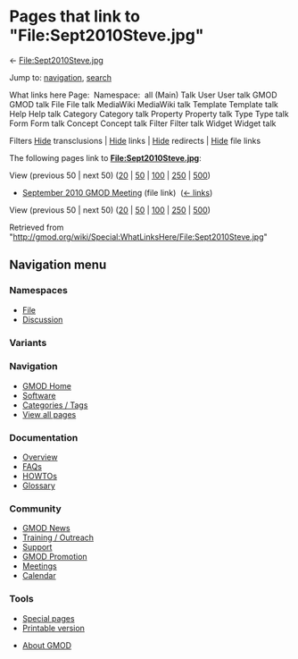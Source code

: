<div id="mw-page-base" class="noprint">

</div>

<div id="mw-head-base" class="noprint">

</div>

<div id="content" class="mw-body" role="main">

<span id="top"></span>

<div id="mw-js-message" style="display:none;">

</div>



# <span dir="auto">Pages that link to "File:Sept2010Steve.jpg"</span>

<div id="bodyContent">

<div id="contentSub">

←
[File:Sept2010Steve.jpg](/wiki/File:Sept2010Steve.jpg "File:Sept2010Steve.jpg")

</div>

<div id="jump-to-nav" class="mw-jump">

Jump to: [navigation](#mw-navigation), [search](#p-search)

</div>

<div id="mw-content-text">

What links here Page:  Namespace:  all (Main) Talk User User talk GMOD
GMOD talk File File talk MediaWiki MediaWiki talk Template Template talk
Help Help talk Category Category talk Property Property talk Type Type
talk Form Form talk Concept Concept talk Filter Filter talk Widget
Widget talk

Filters
[Hide](/mediawiki/index.php?title=Special:WhatLinksHere/File:Sept2010Steve.jpg&hidetrans=1 "Special:WhatLinksHere/File:Sept2010Steve.jpg")
transclusions \|
[Hide](/mediawiki/index.php?title=Special:WhatLinksHere/File:Sept2010Steve.jpg&hidelinks=1 "Special:WhatLinksHere/File:Sept2010Steve.jpg")
links \|
[Hide](/mediawiki/index.php?title=Special:WhatLinksHere/File:Sept2010Steve.jpg&hideredirs=1 "Special:WhatLinksHere/File:Sept2010Steve.jpg")
redirects \|
[Hide](/mediawiki/index.php?title=Special:WhatLinksHere/File:Sept2010Steve.jpg&hideimages=1 "Special:WhatLinksHere/File:Sept2010Steve.jpg")
file links

The following pages link to
**[File:Sept2010Steve.jpg](/wiki/File:Sept2010Steve.jpg "File:Sept2010Steve.jpg")**:

View (previous 50 \| next 50)
([20](/mediawiki/index.php?title=Special:WhatLinksHere/File:Sept2010Steve.jpg&limit=20 "Special:WhatLinksHere/File:Sept2010Steve.jpg")
\|
[50](/mediawiki/index.php?title=Special:WhatLinksHere/File:Sept2010Steve.jpg&limit=50 "Special:WhatLinksHere/File:Sept2010Steve.jpg")
\|
[100](/mediawiki/index.php?title=Special:WhatLinksHere/File:Sept2010Steve.jpg&limit=100 "Special:WhatLinksHere/File:Sept2010Steve.jpg")
\|
[250](/mediawiki/index.php?title=Special:WhatLinksHere/File:Sept2010Steve.jpg&limit=250 "Special:WhatLinksHere/File:Sept2010Steve.jpg")
\|
[500](/mediawiki/index.php?title=Special:WhatLinksHere/File:Sept2010Steve.jpg&limit=500 "Special:WhatLinksHere/File:Sept2010Steve.jpg"))

- [September 2010 GMOD
  Meeting](/wiki/September_2010_GMOD_Meeting "September 2010 GMOD Meeting")
  (file link) ‎ <span class="mw-whatlinkshere-tools">([←
  links](/mediawiki/index.php?title=Special:WhatLinksHere&target=September+2010+GMOD+Meeting "Special:WhatLinksHere"))</span>

View (previous 50 \| next 50)
([20](/mediawiki/index.php?title=Special:WhatLinksHere/File:Sept2010Steve.jpg&limit=20 "Special:WhatLinksHere/File:Sept2010Steve.jpg")
\|
[50](/mediawiki/index.php?title=Special:WhatLinksHere/File:Sept2010Steve.jpg&limit=50 "Special:WhatLinksHere/File:Sept2010Steve.jpg")
\|
[100](/mediawiki/index.php?title=Special:WhatLinksHere/File:Sept2010Steve.jpg&limit=100 "Special:WhatLinksHere/File:Sept2010Steve.jpg")
\|
[250](/mediawiki/index.php?title=Special:WhatLinksHere/File:Sept2010Steve.jpg&limit=250 "Special:WhatLinksHere/File:Sept2010Steve.jpg")
\|
[500](/mediawiki/index.php?title=Special:WhatLinksHere/File:Sept2010Steve.jpg&limit=500 "Special:WhatLinksHere/File:Sept2010Steve.jpg"))

</div>

<div class="printfooter">

Retrieved from
"<http://gmod.org/wiki/Special:WhatLinksHere/File:Sept2010Steve.jpg>"

</div>

<div id="catlinks" class="catlinks catlinks-allhidden">

</div>

<div class="visualClear">

</div>

</div>

</div>

<div id="mw-navigation">

## Navigation menu

<div id="mw-head">



<div id="left-navigation">

<div id="p-namespaces" class="vectorTabs" role="navigation"
aria-labelledby="p-namespaces-label">

### Namespaces

- <span id="ca-nstab-image"><a href="/wiki/File:Sept2010Steve.jpg" accesskey="c"
  title="View the file page [c]">File</a></span>
- <span id="ca-talk"><a
  href="/mediawiki/index.php?title=File_talk:Sept2010Steve.jpg&amp;action=edit&amp;redlink=1"
  accesskey="t"
  title="Discussion about the content page [t]">Discussion</a></span>

</div>

<div id="p-variants" class="vectorMenu emptyPortlet" role="navigation"
aria-labelledby="p-variants-label">

### 

### Variants[](#)

<div class="menu">

</div>

</div>

</div>

<div id="right-navigation">





</div>



</div>

</div>

</div>

<div id="mw-panel">

<div id="p-logo" role="banner">

<a href="/wiki/Main_Page"
style="background-image: url(http://gmod.org/images/GMOD-cogs.png);"
title="Visit the main page"></a>

</div>

<div id="p-Navigation" class="portal" role="navigation"
aria-labelledby="p-Navigation-label">

### Navigation

<div class="body">

- <span id="n-GMOD-Home">[GMOD Home](/wiki/Main_Page)</span>
- <span id="n-Software">[Software](/wiki/GMOD_Components)</span>
- <span id="n-Categories-.2F-Tags">[Categories /
  Tags](/wiki/Categories)</span>
- <span id="n-View-all-pages">[View all
  pages](/wiki/Special:AllPages)</span>

</div>

</div>

<div id="p-Documentation" class="portal" role="navigation"
aria-labelledby="p-Documentation-label">

### Documentation

<div class="body">

- <span id="n-Overview">[Overview](/wiki/Overview)</span>
- <span id="n-FAQs">[FAQs](/wiki/Category:FAQ)</span>
- <span id="n-HOWTOs">[HOWTOs](/wiki/Category:HOWTO)</span>
- <span id="n-Glossary">[Glossary](/wiki/Glossary)</span>

</div>

</div>

<div id="p-Community" class="portal" role="navigation"
aria-labelledby="p-Community-label">

### Community

<div class="body">

- <span id="n-GMOD-News">[GMOD News](/wiki/GMOD_News)</span>
- <span id="n-Training-.2F-Outreach">[Training /
  Outreach](/wiki/Training_and_Outreach)</span>
- <span id="n-Support">[Support](/wiki/Support)</span>
- <span id="n-GMOD-Promotion">[GMOD
  Promotion](/wiki/GMOD_Promotion)</span>
- <span id="n-Meetings">[Meetings](/wiki/Meetings)</span>
- <span id="n-Calendar">[Calendar](/wiki/Calendar)</span>

</div>

</div>

<div id="p-tb" class="portal" role="navigation"
aria-labelledby="p-tb-label">

### Tools

<div class="body">

- <span id="t-specialpages"><a href="/wiki/Special:SpecialPages" accesskey="q"
  title="A list of all special pages [q]">Special pages</a></span>
- <span id="t-print"><a
  href="/mediawiki/index.php?title=Special:WhatLinksHere/File:Sept2010Steve.jpg&amp;printable=yes"
  rel="alternate" accesskey="p"
  title="Printable version of this page [p]">Printable version</a></span>

</div>

</div>

</div>

</div>

<div id="footer" role="contentinfo">

- <span id="footer-places-about">[About
  GMOD](/wiki/GMOD:About "GMOD:About")</span>

<!-- -->






</div>
